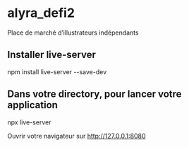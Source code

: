 # alyra_defi2
Place de marché d’illustrateurs indépendants


## Installer live-server
npm install live-server --save-dev

## Dans votre directory, pour lancer votre application 
npx live-server

Ouvrir votre navigateur sur http://127.0.0.1:8080